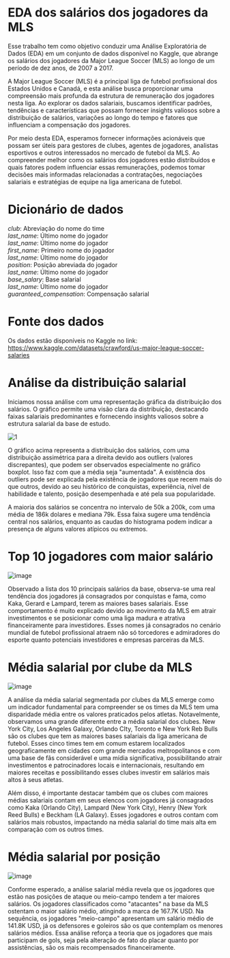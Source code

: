 # EDA dos salários dos jogadores da MLS

Esse trabalho tem como objetivo conduzir uma Análise Exploratória de Dados (EDA) em um conjunto de dados disponível no Kaggle, que abrange os salários dos jogadores da Major League Soccer (MLS) ao longo de um período de dez anos, de 2007 a 2017.

A Major League Soccer (MLS) é a principal liga de futebol profissional dos Estados Unidos e Canadá, e esta análise busca proporcionar uma compreensão mais profunda da estrutura de remuneração dos jogadores nesta liga. Ao explorar os dados salariais, buscamos identificar padrões, tendências e características que possam fornecer insights valiosos sobre a distribuição de salários, variações ao longo do tempo e fatores que influenciam a compensação dos jogadores.

Por meio desta EDA, esperamos fornecer informações acionáveis que possam ser úteis para gestores de clubes, agentes de jogadores, analistas esportivos e outros interessados ​​no mercado de futebol da MLS. Ao compreender melhor como os salários dos jogadores estão distribuídos e quais fatores podem influenciar essas remunerações, podemos tomar decisões mais informadas relacionadas a contratações, negociações salariais e estratégias de equipe na liga americana de futebol.

# Dicionário de dados

_club_: Abreviação do nome do time </br>
_last_name_: Último nome do jogador </br>
_last_name_: Último nome do jogador </br>
_first_name_: Primeiro nome do jogador </br> 
_last_name_: Último nome do jogador </br>
_position_: Posição abreviada do jogador</br>
_last_name_: Último nome do jogador </br>
_base_salary_: Base salarial</br>
_last_name_: Último nome do jogador </br>
_guaranteed_compensation_: Compensação salarial</br>

# Fonte dos dados

Os dados estão disponíveis no Kaggle no link: https://www.kaggle.com/datasets/crawford/us-major-league-soccer-salaries

# Análise da distribuição salarial
Iniciamos nossa análise com uma representação gráfica da distribuição dos salários. O gráfico permite uma visão clara da distribuição, destacando faixas salariais predominantes e fornecendo insights valiosos sobre a estrutura salarial da base de estudo.

![1](https://github.com/luanrossini/eda_mls_salaries/assets/119509335/3c341771-9f3c-4de2-8d81-7a748e629179)

O gráfico acima representa a distribuição dos salários, com uma distribuição assimétrica para a direita devido aos outliers (valores discrepantes), que podem ser observados especialmente no gráfico boxplot. Isso faz com que a média seja "aumentada". A existência dos outliers pode ser explicada pela existência de jogadores que recem mais do que outros, devido ao seu histórico de conquistas, experiência, nível de habilidade e talento, posição desempenhada e até pela sua popularidade.

A maioria dos salários se concentra no intervalo de 50k a 200k, com uma média de 186k dolares e mediana 79k. Essa faixa sugere uma tendência central nos salários, enquanto as caudas do histograma podem indicar a presença de alguns valores atípicos ou extremos.

# Top 10 jogadores com maior salário
![image](https://github.com/luanrossini/eda_mls_salaries/assets/119509335/b303d5ae-6159-451f-bb7d-136af744652c)

Observado a lista dos 10 principais salários da base, observa-se uma real tendência dos jogadores já consagrados por conquistas e fama, como Kaka, Gerard e Lampard, terem as maiores bases salariais. Esse comportamento é muito explicado devido ao movimento da MLS em atrair investimentos e se posicionar como uma liga madura e atrativa financeiramente para investidores. Esses nomes já consagrados no cenário mundial de futebol profissional atraem não só torcedores e admiradores do esporte quanto potenciais investidores e empresas parceiras da MLS. 

# Média salarial por clube da MLS
![image](https://github.com/luanrossini/eda_mls_salaries/assets/119509335/9611b710-4b80-4776-a7a2-1623d17a399b)

A análise da média salarial segmentada por clubes da MLS emerge como um indicador fundamental para compreender se os times da MLS tem uma disparidade média entre os valores praticados pelos atletas. Notavelmente, observamos uma grande diferente entre a média salarial dos clubes. New York City, Los Angeles Galaxy, Orlando CIty, Toronto e New York Reb Bulls são os clubes que tem as maiores bases salariais da liga americana de futebol. Esses cinco times tem em comum estarem localizados geograficamente em cidades com grande mercados meltropolitanos e com uma base de fãs considerável e uma mídia significativa, possibilitando atrair investimentos e patrocinadores locais e internacionais, resultando em maiores receitas e possibilitando esses clubes investir em salários mais altos à seus atletas. 

Além disso, é importante destacar também que os clubes com maiores médias salariais contam em seus elencos com jogadores já consagrados como Kaka (Orlando City), Lampard (New York City), Henry (New York Reed Bulls) e Beckham (LA Galaxy). Esses jogadores e outros contam com salários mais robustos, impactando na média salarial do time mais alta em comparação com os outros times.

# Média salarial por posição
![image](https://github.com/luanrossini/eda_mls_salaries/assets/119509335/d47e017b-c17e-4747-b44e-18ca73005ee9)

Conforme esperado, a análise salarial média revela que os jogadores que estão nas posições de ataque ou meio-campo tendem a ter maiores salários. Os jogadores classificados como "atacantes" na base da MLS ostentam o maior salário médio, atingindo a marca de 167.7K USD. Na sequência, os jogadores "meio-campo" apresentam um salário médio de 141.8K USD, já os defensores e goleiros são os que contemplam os menores salários médios. Essa análise reforça a teoria que os jogadores que mais participam de gols, seja pela alteração de fato do placar quanto por assistências, são os mais recompensados financeiramente.



